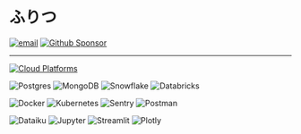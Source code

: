 <h1>ふりつ</h1>
<!-- <a href="https://kaidenfrizu.github.io/"><img alt="website" src="https://img.shields.io/badge/Website-222222?logo=github"></a> -->
<a href="mailto:ritsu@kuroda.dev"><img alt="email" src="https://img.shields.io/badge/Email-EA4335?logo=mailboxdotorg&logoColor=FFFFFF"></a>
<!--<a href="https://dev.to/kaidenfrizu"><img alt="dev.to" src="https://img.shields.io/badge/Dev.to-0A0A0A?logo=devdotto&logoColor=white&color=333333"></a> -->
<a href="https://github.com/sponsors/KaidenFrizu"><img alt="Github Sponsor" src="https://img.shields.io/badge/Sponsor-EA4AAA?logo=githubsponsors&logoColor=EEEFEE"></a>

---
[![Cloud Platforms](https://skillicons.dev/icons?i=azure,gcp,aws)](https://skillicons.dev)


![Postgres](https://img.shields.io/badge/Postgres-4169E1?style=flat-square&logo=postgresql&logoColor=white)
![MongoDB](https://img.shields.io/badge/MongoDB-47A248?style=flat-square&logo=mongodb&logoColor=white)
![Snowflake](https://img.shields.io/badge/Snowflake-29B5E8?style=flat-square&logo=snowflake&logoColor=white)
![Databricks](https://img.shields.io/badge/Databricks-FF3621?style=flat-square&logo=databricks&logoColor=white)

![Docker](https://img.shields.io/badge/Docker-2496ED?style=flat-square&logo=docker&logoColor=white)
![Kubernetes](https://img.shields.io/badge/Kubernetes-326CE5?style=flat-square&logo=kubernetes&logoColor=white)
![Sentry](https://img.shields.io/badge/Sentry-362D59?style=flat-square&logo=sentry&logoColor=white)
![Postman](https://img.shields.io/badge/Postman-FF6C37?style=flat-square&logo=postman&logoColor=white)

![Dataiku](https://img.shields.io/badge/Dataiku-2AB1AC?style=flat-square&logo=dataiku&logoColor=white)
![Jupyter](https://img.shields.io/badge/Jupyter-F37626?style=flat-square&logo=jupyter&logoColor=white)
![Streamlit](https://img.shields.io/badge/Streamlit-FF4B4B?style=flat-square&logo=streamlit&logoColor=white)
![Plotly](https://img.shields.io/badge/Plotly-3F4F75?style=flat-square&logo=plotly&logoColor=white)
